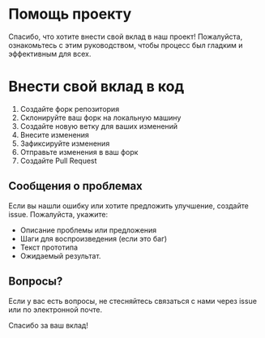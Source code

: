 # Помощь проекту

Спасибо, что хотите внести свой вклад в наш проект! Пожалуйста, ознакомьтесь с этим руководством, чтобы процесс был гладким и эффективным для всех.

# Внести свой вклад в код

1. Создайте форк репозитория
2. Склонируйте ваш форк на локальную машину
3. Создайте новую ветку для ваших изменений
4. Внесите изменения
5. Зафиксируйте изменения
6. Отправьте изменения в ваш форк
7. Создайте Pull Request

## Сообщения о проблемах
Если вы нашли ошибку или хотите предложить улучшение, создайте issue. Пожалуйста, укажите:
- Описание проблемы или предложения
- Шаги для воспроизведения (если это баг)
- Текст прототипа
- Ожидаемый результат.

## Вопросы?
Если у вас есть вопросы, не стесняйтесь связаться с нами через issue или по электронной почте.

Спасибо за ваш вклад!

